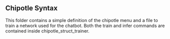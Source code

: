 ## Chipotle Syntax

This folder contains a simple definition of the chipotle menu and a file to train a network used for the chatbot.
Both the train and infer commands are contained inside chipotle_struct_trainer. 
